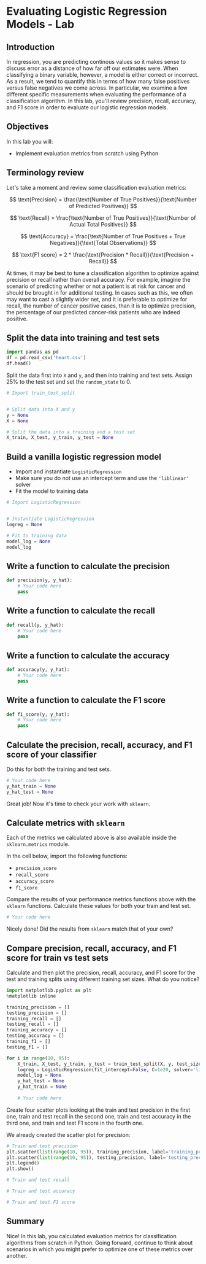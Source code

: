 
# Evaluating Logistic Regression Models - Lab

## Introduction

In regression, you are predicting continous values so it makes sense to discuss error as a distance of how far off our estimates were. When classifying a binary variable, however, a model is either correct or incorrect. As a result, we tend to quantify this in terms of how many false positives versus false negatives we come across. In particular, we examine a few different specific measurements when evaluating the performance of a classification algorithm. In this lab, you'll review precision, recall, accuracy, and F1 score in order to evaluate our logistic regression models.


## Objectives 

In this lab you will: 

- Implement evaluation metrics from scratch using Python 



## Terminology review  

Let's take a moment and review some classification evaluation metrics:  


$$ \text{Precision} = \frac{\text{Number of True Positives}}{\text{Number of Predicted Positives}} $$    

$$ \text{Recall} = \frac{\text{Number of True Positives}}{\text{Number of Actual Total Positives}} $$  
  
$$ \text{Accuracy} = \frac{\text{Number of True Positives + True Negatives}}{\text{Total Observations}} $$

$$ \text{F1 score} = 2 * \frac{\text{Precision * Recall}}{\text{Precision + Recall}} $$


At times, it may be best to tune a classification algorithm to optimize against precision or recall rather than overall accuracy. For example, imagine the scenario of predicting whether or not a patient is at risk for cancer and should be brought in for additional testing. In cases such as this, we often may want to cast a slightly wider net, and it is preferable to optimize for recall, the number of cancer positive cases, than it is to optimize precision, the percentage of our predicted cancer-risk patients who are indeed positive.

## Split the data into training and test sets


```python
import pandas as pd
df = pd.read_csv('heart.csv')
df.head()
```

Split the data first into `X` and `y`, and then into training and test sets. Assign 25% to the test set and set the `random_state` to 0. 


```python
# Import train_test_split


# Split data into X and y
y = None
X = None

# Split the data into a training and a test set
X_train, X_test, y_train, y_test = None
```

## Build a vanilla logistic regression model

- Import and instantiate `LogisticRegression` 
- Make sure you do not use an intercept term and use the `'liblinear'` solver 
- Fit the model to training data


```python
# Import LogisticRegression


# Instantiate LogisticRegression
logreg = None

# Fit to training data
model_log = None
model_log
```

## Write a function to calculate the precision


```python
def precision(y, y_hat):
    # Your code here
    pass
```

## Write a function to calculate the recall


```python
def recall(y, y_hat):
    # Your code here
    pass
```

## Write a function to calculate the accuracy


```python
def accuracy(y, y_hat):
    # Your code here
    pass
```

## Write a function to calculate the F1 score


```python
def f1_score(y, y_hat):
    # Your code here
    pass
```

## Calculate the precision, recall, accuracy, and F1 score of your classifier 

Do this for both the training and test sets. 


```python
# Your code here
y_hat_train = None
y_hat_test = None
```

Great job! Now it's time to check your work with `sklearn`. 

## Calculate metrics with `sklearn`

Each of the metrics we calculated above is also available inside the `sklearn.metrics` module.  

In the cell below, import the following functions:

* `precision_score`
* `recall_score`
* `accuracy_score`
* `f1_score`

Compare the results of your performance metrics functions above with the `sklearn` functions. Calculate these values for both your train and test set. 


```python
# Your code here
```

Nicely done! Did the results from `sklearn` match that of your own? 

## Compare precision, recall, accuracy, and F1 score for train vs test sets

Calculate and then plot the precision, recall, accuracy, and F1 score for the test and training splits using different training set sizes. What do you notice?


```python
import matplotlib.pyplot as plt
%matplotlib inline
```


```python
training_precision = []
testing_precision = []
training_recall = []
testing_recall = []
training_accuracy = []
testing_accuracy = []
training_f1 = []
testing_f1 = []

for i in range(10, 95):
    X_train, X_test, y_train, y_test = train_test_split(X, y, test_size= None) # replace the "None" here
    logreg = LogisticRegression(fit_intercept=False, C=1e20, solver='liblinear')
    model_log = None
    y_hat_test = None
    y_hat_train = None 
    
    # Your code here

```

Create four scatter plots looking at the train and test precision in the first one, train and test recall in the second one, train and test accuracy in the third one, and train and test F1 score in the fourth one. 

We already created the scatter plot for precision: 


```python
# Train and test precision
plt.scatter(list(range(10, 95)), training_precision, label='training_precision')
plt.scatter(list(range(10, 95)), testing_precision, label='testing_precision')
plt.legend()
plt.show()
```


```python
# Train and test recall
```


```python
# Train and test accuracy
```


```python
# Train and test F1 score
```

## Summary

Nice! In this lab, you calculated evaluation metrics for classification algorithms from scratch in Python. Going forward, continue to think about scenarios in which you might prefer to optimize one of these metrics over another.
